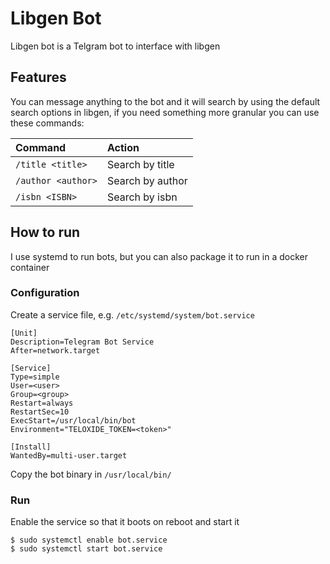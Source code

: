 # Libgen Bot

Libgen bot is a Telgram bot to interface with libgen

## Features
You can message anything to the bot and it will search by using the default search options in libgen, if you need something more granular you can use these commands:

|Command|Action|
|:-|:-|
|`/title <title>`|Search by title|
|`/author <author>`|Search by author|
|`/isbn <ISBN>`|Search by isbn|

## How to run
I use systemd to run bots, but you can also package it to run in a docker container

### Configuration
Create a service file, e.g. `/etc/systemd/system/bot.service`
```
[Unit]
Description=Telegram Bot Service
After=network.target

[Service]
Type=simple
User=<user>
Group=<group>
Restart=always
RestartSec=10
ExecStart=/usr/local/bin/bot
Environment="TELOXIDE_TOKEN=<token>"

[Install]
WantedBy=multi-user.target
```

Copy the bot binary in `/usr/local/bin/`

### Run
Enable the service so that it boots on reboot and start it
```
$ sudo systemctl enable bot.service
$ sudo systemctl start bot.service
```
